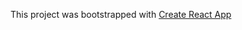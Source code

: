 This project was bootstrapped with [Create React App](https://github.com/facebookincubator/create-react-app)